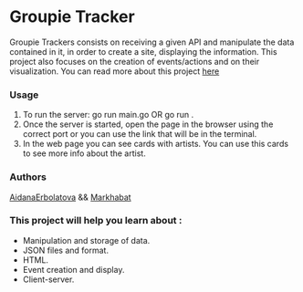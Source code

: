 # Groupie Tracker

Groupie Trackers consists on receiving a given API and manipulate the data contained in it, in order to create a site, displaying the information. This project also focuses on the creation of events/actions and on their visualization.
You can read more about this project [here](https://github.com/01-edu/public/tree/master/subjects/groupie-tracker)

### Usage

1. To run the server: go run main.go OR go run .
2. Once the server is started, open the page in the browser using the correct port or you can use the link that will be in the terminal.
3. In the web page you can see cards with artists. You can use this cards to see more info about the artist.

### Authors

[AidanaErbolatova](https://01.alem.school/git/AidanaErbolatova) && [Markhabat](https://01.alem.school/git/Markhabat)

### This project will help you learn about :

- Manipulation and storage of data.
- JSON files and format.
- HTML.
- Event creation and display.
- Client-server.